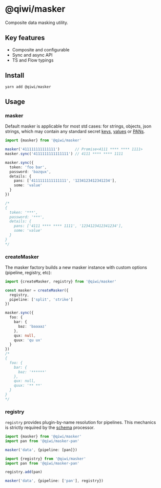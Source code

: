 # @qiwi/masker
Composite data masking utility.

## Key features
* Composite and configurable
* Sync and async API
* TS and Flow typings

## Install
```shell
yarn add @qiwi/masker
```

## Usage
### masker
Default masker is applicable for most std cases: for strings, objects, json strings, which may contain any standard secret [keys](https://github.com/qiwi/masker/tree/master/packages/secret-key), [values](https://github.com/qiwi/masker/tree/master/packages/secret-value) or [PANs](https://github.com/qiwi/masker/tree/master/packages/pan).
```ts
import {masker} from '@qiwi/masker'

masker('411111111111111')       // Promise<4111 **** **** 1111>
masker.sync('4111111111111111') // 4111 **** **** 1111

masker.sync({
  token: 'foo bar',
  password: 'bazqux',
  details: {
    pans: ['4111111111111111', '1234123412341234'],
    some: 'value'
  }
})

/*
{
  token: '***',
  password: '***',
  details: {
    pans: ['4111 **** **** 1111', '1234123412341234'],
    some: 'value'
  }
}
*/
```

### createMasker
The masker factory builds a new masker instance with custom options (pipeline, registry, etc):
```ts
import {createMasker, registry} from '@qiwi/masker'

const masker = createMasker({
  registry,
  pipeline: ['split', 'strike']
})

masker.sync({
  foo: {
    bar: {
      baz: 'baaaaz'
    },
    qux: null,
    quux: 'qu ux'
  }
})
/*
{
  foo: {
    bar: {
      baz: '******'
    },
    qux: null,
    quux: '** **'
  }
}
*/
```

### registry
`registry` provides plugin-by-name resolution for pipelines. This mechanics is strictly required by the [schema](https://github.com/qiwi/masker/tree/master/packages/schema) processor.
```ts
import {masker} from '@qiwi/masker'
import pan from '@qiwi/masker-pan'

masker('data', {pipeline: [pan]})
```
```ts
import {registry} from '@qiwi/masker'
import pan from '@qiwi/masker-pan'

registry.add(pan)

masker('data', {pipeline: ['pan'], registry})
```